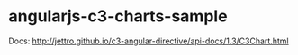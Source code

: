 # angularjs-c3-charts-sample

Docs:
http://jettro.github.io/c3-angular-directive/api-docs/1.3/C3Chart.html
